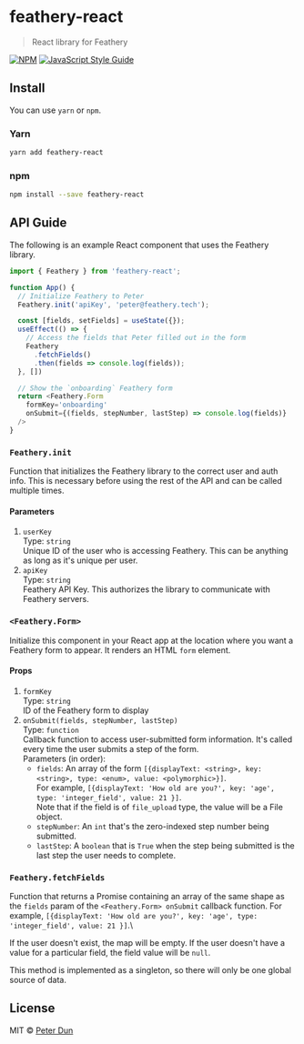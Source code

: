 # feathery-react

> React library for Feathery

[![NPM](https://img.shields.io/npm/v/feathery-react.svg)](https://www.npmjs.com/package/feathery-react) [![JavaScript Style Guide](https://img.shields.io/badge/code_style-standard-brightgreen.svg)](https://standardjs.com)

## Install
You can use `yarn` or `npm`.
### Yarn
```bash
yarn add feathery-react
```
### npm
```bash
npm install --save feathery-react
```

## API Guide
The following is an example React component that uses the Feathery library.
```JavaScript
import { Feathery } from 'feathery-react';

function App() {
  // Initialize Feathery to Peter
  Feathery.init('apiKey', 'peter@feathery.tech');

  const [fields, setFields] = useState({});
  useEffect(() => {
    // Access the fields that Peter filled out in the form
    Feathery
      .fetchFields()
      .then(fields => console.log(fields));
  }, [])

  // Show the `onboarding` Feathery form
  return <Feathery.Form
    formKey='onboarding'
    onSubmit={(fields, stepNumber, lastStep) => console.log(fields)}
  />
}
```

### `Feathery.init`
Function that initializes the Feathery library to the correct user and auth info.
This is necessary before using the rest of the API and can be called multiple times.

#### Parameters
1. `userKey`\
   Type: `string`\
   Unique ID of the user who is accessing Feathery. This can be anything as long as it's unique per user.
2. `apiKey`\
   Type: `string`\
   Feathery API Key. This authorizes the library to communicate with Feathery servers.

### `<Feathery.Form>`
Initialize this component in your React app at the location where
you want a Feathery form to appear. It renders an HTML `form` element.

#### Props
1. `formKey`\
   Type: `string`\
   ID of the Feathery form to display
2. `onSubmit(fields, stepNumber, lastStep)`\
   Type: `function`\
   Callback function to access user-submitted form information.
   It's called every time the user submits a step of the form.\
   Parameters (in order):
    * `fields`: An array of the form
      `[{displayText: <string>, key: <string>, type: <enum>, value: <polymorphic>}]`.\
      For example, `[{displayText: 'How old are you?', key: 'age', type: 'integer_field', value: 21 }]`.\
      Note that if the field is of `file_upload` type, the value will be a File object.
    * `stepNumber`: An `int` that's the zero-indexed step number being submitted.
    * `lastStep`: A `boolean` that is `True` when the step being submitted is
      the last step the user needs to complete.

### `Feathery.fetchFields`
Function that returns a Promise containing an array of the same shape as the
`fields` param of the `<Feathery.Form> onSubmit` callback function.
For example, `[{displayText: 'How old are you?', key: 'age', type: 'integer_field', value: 21 }]`.\

If the user doesn't exist, the map will be empty. If the user doesn't have a
value for a particular field, the field value will be `null`.

This method is implemented as a singleton, so there will only be one
global source of data.

## License
MIT © [Peter Dun](https://github.com/bo-dun-1)

